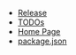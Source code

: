 -   [Release](./Release.md)
-   [TODOs](./TODOs.md)
-   [Home Page](../README.md)
-   [package.json](./package.json)
